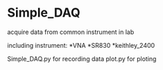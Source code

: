 # Simple_DAQ
 acquire data from common instrument in lab

including instrument:
*VNA
*SR830
*keithley_2400

Simple_DAQ.py for recording data
plot.py for ploting